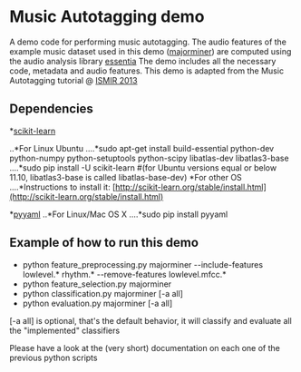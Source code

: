 Music Autotagging demo
======

A demo code for performing music autotagging. The audio features of the example music dataset used in this demo ([majorminer](http://majorminer.org/info/intro)) are computed using the audio analysis library [essentia](http://essentia.upf.edu/)
The demo includes all the necessary code, metadata and audio features.
This demo is adapted from the Music Autotagging tutorial @ [ISMIR 2013](http://ismir2013.ismir.net/)

Dependencies
------

*[scikit-learn](http://scikit-learn.org/stable/install.html)

..*For Linux Ubuntu
....*sudo apt-get install build-essential python-dev python-numpy python-setuptools python-scipy libatlas-dev libatlas3-base
....*sudo pip install -U scikit-learn
#(for Ubuntu versions equal or below 11.10, libatlas3-base is called libatlas-base-dev)
*For other OS
....*Instructions to install it: [http://scikit-learn.org/stable/install.html](http://scikit-learn.org/stable/install.html)

*[pyyaml](http://pyyaml.org/)
..*For Linux/Mac OS X
....*sudo pip install pyyaml


Example of how to run this demo
------

* python feature_preprocessing.py majorminer --include-features lowlevel.* rhythm.* --remove-features lowlevel.mfcc.*
* python feature_selection.py majorminer
* python classification.py majorminer [-a all]
* python evaluation.py majorminer [-a all] 

[-a all] is optional, that's the default behavior, it will classify and evaluate all the "implemented" classifiers

Please have a look at the (very short) documentation on each one of the previous python scripts